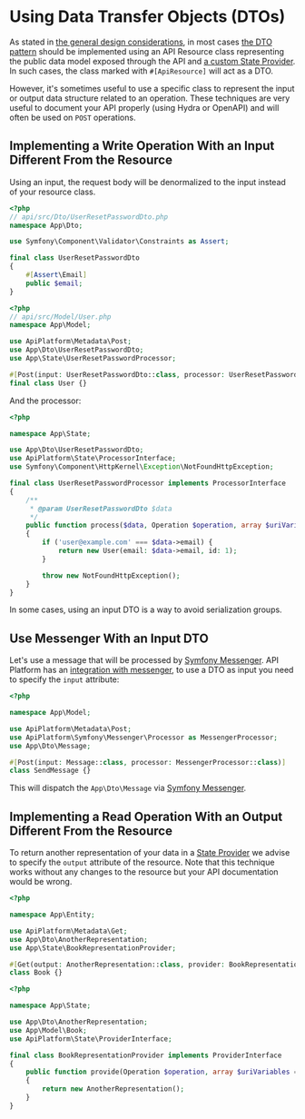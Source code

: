 # Using Data Transfer Objects (DTOs)

As stated in [the general design considerations](design.md), in most cases [the DTO pattern](https://en.wikipedia.org/wiki/Data_transfer_object) should be implemented using an API Resource class representing the public data model exposed through the API and [a custom State Provider](state-providers.md). In such cases, the class marked with `#[ApiResource]` will act as a DTO.

However, it's sometimes useful to use a specific class to represent the input or output data structure related to an operation. These techniques are very useful to document your API properly (using Hydra or OpenAPI) and will often be used on `POST` operations.

## Implementing a Write Operation With an Input Different From the Resource

Using an input, the request body will be denormalized to the input instead of your resource class.

```php
<?php
// api/src/Dto/UserResetPasswordDto.php
namespace App\Dto;

use Symfony\Component\Validator\Constraints as Assert;

final class UserResetPasswordDto
{
    #[Assert\Email]
    public $email;
}
```

```php
<?php
// api/src/Model/User.php
namespace App\Model;

use ApiPlatform\Metadata\Post;
use App\Dto\UserResetPasswordDto;
use App\State\UserResetPasswordProcessor;

#[Post(input: UserResetPasswordDto::class, processor: UserResetPasswordProcessor::class)]
final class User {}
```

And the processor:

```php
<?php

namespace App\State;

use App\Dto\UserResetPasswordDto;
use ApiPlatform\State\ProcessorInterface;
use Symfony\Component\HttpKernel\Exception\NotFoundHttpException;

final class UserResetPasswordProcessor implements ProcessorInterface
{
    /**
     * @param UserResetPasswordDto $data
     */
    public function process($data, Operation $operation, array $uriVariables = [], array $context = [])
    {
        if ('user@example.com' === $data->email) {
            return new User(email: $data->email, id: 1);
        }

        throw new NotFoundHttpException();
    }
}
```

In some cases, using an input DTO is a way to avoid serialization groups.

## Use Messenger With an Input DTO

Let's use a message that will be processed by [Symfony Messenger](https://symfony.com/components/Messenger). API Platform has an [integration with messenger](./messenger.md), to use a DTO as input you need to specify the `input` attribute:

```php
<?php

namespace App\Model;

use ApiPlatform\Metadata\Post;
use ApiPlatform\Symfony\Messenger\Processor as MessengerProcessor;
use App\Dto\Message;

#[Post(input: Message::class, processor: MessengerProcessor::class)]
class SendMessage {}
```

This will dispatch the `App\Dto\Message` via [Symfony Messenger](https://symfony.com/components/Messenger).

## Implementing a Read Operation With an Output Different From the Resource

To return another representation of your data in a [State Provider](./state-providers.md) we advise to specify the `output` attribute of the resource. Note that this technique works without any changes to the resource but your API documentation would be wrong.

```php
<?php

namespace App\Entity;

use ApiPlatform\Metadata\Get;
use App\Dto\AnotherRepresentation;
use App\State\BookRepresentationProvider;

#[Get(output: AnotherRepresentation::class, provider: BookRepresentationProvider::class)]
class Book {}
```

```php
<?php

namespace App\State;

use App\Dto\AnotherRepresentation;
use App\Model\Book;
use ApiPlatform\State\ProviderInterface;

final class BookRepresentationProvider implements ProviderInterface
{
    public function provide(Operation $operation, array $uriVariables = [], array $context = [])
    {
        return new AnotherRepresentation();
    }
}
```
